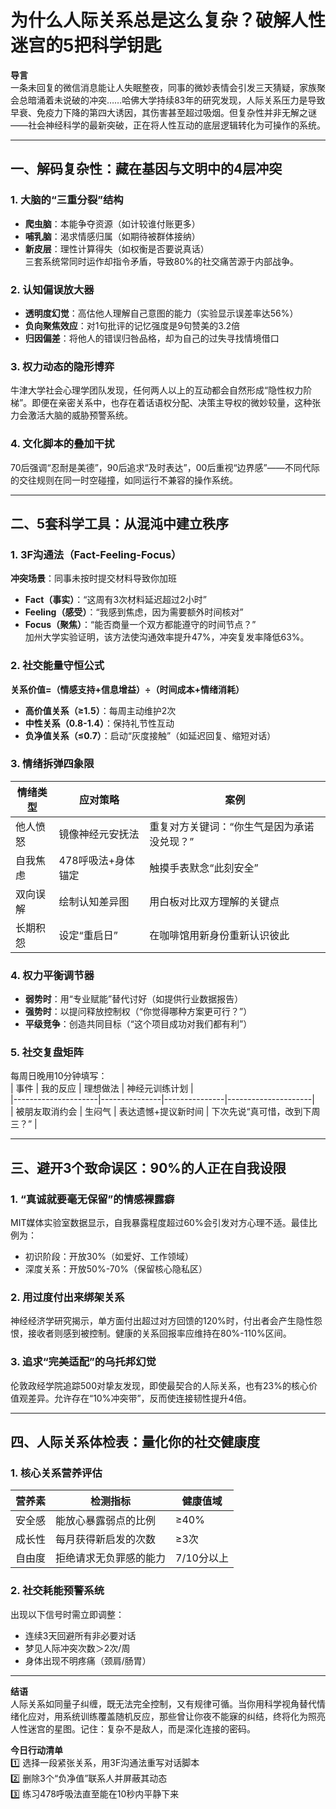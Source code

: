 # 为什么人际关系总是这么复杂？破解人性迷宫的5把科学钥匙  

**导言**  
一条未回复的微信消息能让人失眠整夜，同事的微妙表情会引发三天猜疑，家族聚会总暗涌着未说破的冲突……哈佛大学持续83年的研究发现，人际关系压力是导致早衰、免疫力下降的第四大诱因，其伤害甚至超过吸烟。但复杂性并非无解之谜——社会神经科学的最新突破，正在将人性互动的底层逻辑转化为可操作的系统。  

---

## 一、解码复杂性：藏在基因与文明中的4层冲突  

### 1. 大脑的“三重分裂”结构  
- **爬虫脑**：本能争夺资源（如计较谁付账更多）  
- **哺乳脑**：渴求情感归属（如期待被群体接纳）  
- **新皮层**：理性计算得失（如权衡是否要说真话）  
三套系统常同时运作却指令矛盾，导致80%的社交痛苦源于内部战争。  

### 2. 认知偏误放大器  
- **透明度幻觉**：高估他人理解自己意图的能力（实验显示误差率达56%）  
- **负向聚焦效应**：对1句批评的记忆强度是9句赞美的3.2倍  
- **归因偏差**：将他人的错误归咎品格，却为自己的过失寻找情境借口  

### 3. 权力动态的隐形博弈  
牛津大学社会心理学团队发现，任何两人以上的互动都会自然形成“隐性权力阶梯”。即便在亲密关系中，也存在着话语权分配、决策主导权的微妙较量，这种张力会激活大脑的威胁预警系统。  

### 4. 文化脚本的叠加干扰  
70后强调“忍耐是美德”，90后追求“及时表达”，00后重视“边界感”——不同代际的交往规则在同一时空碰撞，如同运行不兼容的操作系统。  

---

## 二、5套科学工具：从混沌中建立秩序  

### 1. 3F沟通法（Fact-Feeling-Focus）  
**冲突场景**：同事未按时提交材料导致你加班  
- **Fact（事实）**：“这周有3次材料延迟超过2小时”  
- **Feeling（感受）**：“我感到焦虑，因为需要额外时间核对”  
- **Focus（聚焦）**：“能否商量一个双方都能遵守的时间节点？”  
加州大学实验证明，该方法使沟通效率提升47%，冲突复发率降低63%。  

### 2. 社交能量守恒公式  
**关系价值=（情感支持+信息增益）÷（时间成本+情绪消耗）**  
- **高价值关系（≥1.5）**：每周主动维护2次  
- **中性关系（0.8-1.4）**：保持礼节性互动  
- **负净值关系（≤0.7）**：启动“灰度接触”（如延迟回复、缩短对话）  

### 3. 情绪拆弹四象限  
| 情绪类型 | 应对策略                  | 案例                          |  
|----------|---------------------------|-------------------------------|  
| 他人愤怒 | 镜像神经元安抚法          | 重复对方关键词：“你生气是因为承诺没兑现？” |  
| 自我焦虑 | 478呼吸法+身体锚定        | 触摸手表默念“此刻安全”        |  
| 双向误解 | 绘制认知差异图            | 用白板对比双方理解的关键点    |  
| 长期积怨 | 设定“重启日”              | 在咖啡馆用新身份重新认识彼此  |  

### 4. 权力平衡调节器  
- **弱势时**：用“专业赋能”替代讨好（如提供行业数据报告）  
- **强势时**：以提问释放控制权（“你觉得哪种方案更可行？”）  
- **平级竞争**：创造共同目标（“这个项目成功对我们都有利”）  

### 5. 社交复盘矩阵  
每周日晚用10分钟填写：  
| 事件                | 我的反应      | 理想做法      | 神经元训练计划      |  
|---------------------|---------------|---------------|---------------------|  
| 被朋友取消约会      | 生闷气        | 表达遗憾+提议新时间 | 下次先说“真可惜，改到下周三？” |  

---

## 三、避开3个致命误区：90%的人正在自我设限  

### 1. “真诚就要毫无保留”的情感裸露癖  
MIT媒体实验室数据显示，自我暴露程度超过60%会引发对方心理不适。最佳比例为：  
- 初识阶段：开放30%（如爱好、工作领域）  
- 深度关系：开放50%-70%（保留核心隐私区）  

### 2. 用过度付出来绑架关系  
神经经济学研究揭示，单方面付出超过对方回馈的120%时，付出者会产生隐性怨恨，接收者则感到被控制。健康的关系回报率应维持在80%-110%区间。  

### 3. 追求“完美适配”的乌托邦幻觉  
伦敦政经学院追踪500对挚友发现，即使最契合的人际关系，也有23%的核心价值观差异。允许存在“10%冲突带”，反而使连接韧性提升4倍。  

---

## 四、人际关系体检表：量化你的社交健康度  

### 1. 核心关系营养评估  
| 营养素      | 检测指标                  | 健康值域      |  
|-------------|---------------------------|---------------|  
| 安全感      | 能放心暴露弱点的比例      | ≥40%          |  
| 成长性      | 每月获得新启发的次数      | ≥3次          |  
| 自由度      | 拒绝请求无负罪感的能力    | 7/10分以上    |  

### 2. 社交耗能预警系统  
出现以下信号时需立即调整：  
- 连续3天回避所有非必要对话  
- 梦见人际冲突次数＞2次/周  
- 身体出现不明疼痛（颈肩/肠胃）  

---

**结语**  
人际关系如同量子纠缠，既无法完全控制，又有规律可循。当你用科学视角替代情绪化应对，用系统训练覆盖随机反应，那些曾让你夜不能寐的纠结，终将化为照亮人性迷宫的星图。记住：复杂不是敌人，而是深化连接的密码。  

**今日行动清单**  
1️⃣ 选择一段紧张关系，用3F沟通法重写对话脚本  
2️⃣ 删除3个“负净值”联系人并屏蔽其动态  
3️⃣ 练习478呼吸法直至能在10秒内平静下来